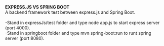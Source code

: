 **EXPRESS.JS VS SPRING BOOT**
<br>A backend framework test between express.js and Spring Boot.
<br><br>-Stand in expressJs/test folder and type node app.js to start express server (port  4000).
<br>-Stand in springboot folder and type mvn spring-boot:run to runt spring server (port 8080).
